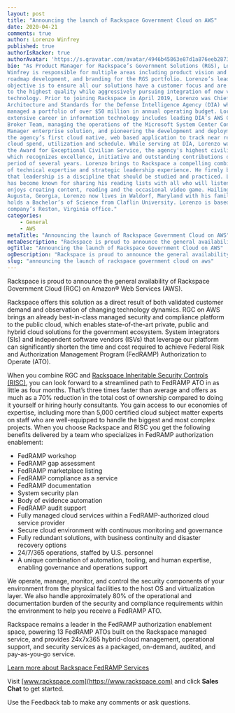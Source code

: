 ```yaml
---
layout: post
title: "Announcing the launch of Rackspace Government Cloud on AWS"
date: 2020-04-21
comments: true
author: Lorenzo Winfrey
published: true
authorIsRacker: true
authorAvatar: 'https://s.gravatar.com/avatar/4946b45863e87d1a876eeb2873af2593'
bio: "As Product Manager for Rackspace’s Government Solutions (RGS), Lorenzo D.
Winfrey is responsible for multiple areas including product vision and strategy,
roadmap development, and branding for the RGS portfolio. Lorenzo’s leadership
objective is to ensure all our solutions have a customer focus and are built
to the highest quality while aggressively pursuing integration of new value added
technology. Prior to joining Rackspace in April 2019, Lorenzo was Chief of
Architecture and Standards for the Defense Intelligence Agency (DIA) where he
managed a portfolio of over $50 million in annual operating budget. Lorenzo’s
extensive career in information technology includes leading DIA’s AWS Cloud
Broker Team, managing the operations of the Microsoft System Center Configuration
Manager enterprise solution, and pioneering the development and deployment of
the agency’s first cloud native, web based application to track near real time
cloud spend, utilization and schedule. While serving at DIA, Lorenzo was awarded
the Award for Exceptional Civilian Service, the agency's highest civilian award,
which recognizes excellence, initiative and outstanding contributions over a
period of several years. Lorenzo brings to Rackspace a compelling combination
of technical expertise and strategic leadership experience. He firmly believes
that leadership is a discipline that should be studied and practiced. Lorenzo
has become known for sharing his reading lists with all who will listen. He
enjoys creating content, reading and the occasional video game. Hailing from
Augusta, Georgia, Lorenzo now lives in Waldorf, Maryland with his family. He
holds a Bachelor’s of Science from Claflin University. Lorenzo is based in the
company’s Reston, Virginia office."
categories:
    - General
    - AWS
metaTitle: "Announcing the launch of Rackspace Government Cloud on AWS"
metaDescription: "Rackspace is proud to announce the general availability of Rackspace Government Cloud (RGC) on Amazon&reg; Web Services (AWS)."
ogTitle: "Announcing the launch of Rackspace Government Cloud on AWS"
ogDescription: "Rackspace is proud to announce the general availability of Rackspace Government Cloud (RGC) on Amazon&reg; Web Services (AWS)."
slug: "announcing the launch of rackspace government cloud on aws" 
---
```


Rackspace is proud to announce the general availability of Rackspace Government
Cloud (RGC) on Amazon&reg; Web Services (AWS).

<!--more-->

Rackspace offers this solution as a direct result of both validated customer
demand and observation of changing technology dynamics. RGC on AWS brings an
already best-in-class managed security and compliance platform to the public
cloud, which enables state-of-the-art private, public and hybrid cloud solutions
for the government ecosystem. System integrators (SIs) and independent software
vendors (ISVs) that leverage our platform can significantly shorten the time and
cost required to achieve Federal Risk and Authorization Management Program (FedRAMP)
Authorization to Operate (ATO).

When you combine RGC and
[Rackspace Inheritable Security Controls (RISC)]( https://www.rackspace.com/en-us/newsroom/rackspace-and-telos-team-up-to-accelerate-the-fedramp-journey),
you can look forward to a streamlined path to FedRAMP ATO in as little as four
months. That’s three times faster than average and offers as much as a 70%
reduction in the total cost of ownership compared to doing it yourself or hiring
hourly consultants. You gain access to our economies of expertise, including
more than 5,000 certified cloud subject matter experts on staff who are
well-equipped to handle the biggest and most complex projects. When you choose
Rackspace and RISC you get the following benefits delivered by a team who
specializes in FedRAMP authorization enablement:

-	FedRAMP workshop
-	FedRAMP gap assessment
-	FedRAMP marketplace listing
-	FedRAMP compliance as a service
-	FedRAMP documentation
-	System security plan
-	Body of evidence automation
-	FedRAMP audit support
-	Fully managed cloud services within a FedRAMP-authorized cloud service provider
-	Secure cloud environment with continuous monitoring and governance
-	Fully redundant solutions, with business continuity and disaster recovery options
-	24/7/365 operations, staffed by U.S. personnel
-	A unique combination of automation, tooling, and human expertise, enabling governance and operations support

We operate, manage, monitor, and control the security components of your
environment from the physical facilities to the host OS and virtualization layer.
We also handle approximately 80% of the operational and documentation burden of
the security and compliance requirements within the environment to help you
receive a FedRAMP ATO.

Rackspace remains a leader in the FedRAMP authorization enablement space,
powering 13 FedRAMP ATOs built on the Rackspace managed service, and provides
24x7x365 hybrid-cloud management, operational support, and security services as
a packaged, on-demand, audited, and pay-as-you-go service.

<a class="cta teal" id="cta" href="https://www.rackspace.com/fedramp">Learn more about Rackspace FedRAMP Services</a>

Visit [www.rackspace.com](https://www.rackspace.com) and click **Sales Chat**
to get started.

Use the Feedback tab to make any comments or ask questions.
